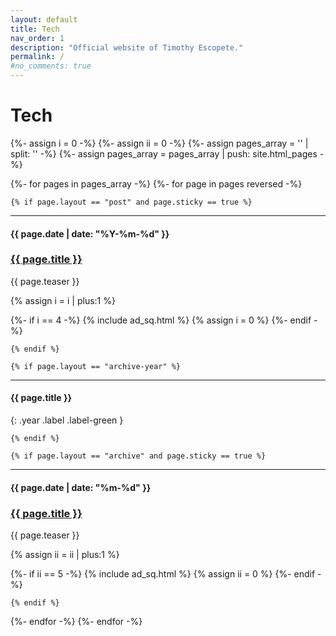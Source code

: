```yaml
---
layout: default
title: Tech
nav_order: 1
description: "Official website of Timothy Escopete."
permalink: /
#no_comments: true
---
```


<h1>Tech</h1>

{%- assign i = 0 -%}
{%- assign ii = 0 -%}
{%- assign pages_array = '' | split: '' -%}
{%- assign pages_array = pages_array | push: site.html_pages -%}

{%- for pages in pages_array -%}
  {%- for page in pages reversed -%}

    {% if page.layout == "post" and page.sticky == true %} 

----
<h4 class="date label">{{ page.date | date: "%Y-%m-%d" }}</h4>
<h3 class="break-link"><a href="{{ page.permalink }}">{{ page.title }}</a></h3>
<p class="teaser">{{ page.teaser }}</p>

{% assign i = i | plus:1 %}

{%- if i == 4 -%}
  {% include ad_sq.html %}
  {% assign i = 0 %}
{%- endif -%}

    {% endif %}

    {% if page.layout == "archive-year" %}

----
#### {{ page.title }}
{: .year .label .label-green }

    {% endif %}

    {% if page.layout == "archive" and page.sticky == true %} 

----
<h4 class="date label">{{ page.date | date: "%m-%d" }}</h4>
<h3 class="break-link"><a href="{{ page.permalink }}">{{ page.title }}</a></h3>
<p class="teaser">{{ page.teaser }}</p>

{% assign ii = ii | plus:1 %}

{%- if ii == 5 -%}
  {% include ad_sq.html %}
  {% assign ii = 0 %}
{%- endif -%}

    {% endif %}

  {%- endfor -%}
{%- endfor -%}
